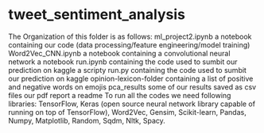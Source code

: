 # tweet_sentiment_analysis
The Organization of this folder is as follows:  ml_project2.ipynb a notebook containing our code (data processing/feature engineering/model training) Word2Vec_CNN.ipynb a notebook containing a convolutional neural network a notebook run.ipynb containing the code used to sumbit our prediction on kaggle a scripty run.py containing the code used to sumbit our prediction on kaggle opinion-lexicon-folder containing a list of positive and negative words on emojis pca_results some of our results saved as csv files our pdf report a readme To run all the codes we need following libraries: TensorFlow, Keras (open source neural network library capable of running on top of TensorFlow), Word2Vec, Gensim, Scikit-learn, Pandas, Numpy, Matplotlib, Random, Sqdm, Nltk, Spacy.
